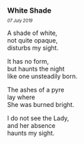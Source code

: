 ### White Shade
<p style="margin:0; margin-top: -0.5rem">
  <em>
    <small><small>07 July 2019</small></small>
  </em>
</p>

A shade of white,\
not quite opaque,\
disturbs my sight.

It has no form,\
but haunts the night\
like one unsteadily born.

The ashes of a pyre\
lay where\
She was burned bright.

I do not see the Lady,\
and her absence \
haunts my sight.
